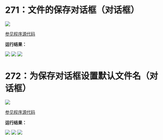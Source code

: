 # 271：文件的保存对话框（对话框）

<img src="http://image.renkaigis.com/keepcoding/2018011601.png">

<a href="https://github.com/renkaigis/KeepCoding/tree/master/2018/01/16" target="_blank">参见程序源代码</a>

**运行结果：**

<img src="http://image.renkaigis.com/keepcoding/2018011602.png">
<img src="http://image.renkaigis.com/keepcoding/2018011603.png">
<img src="http://image.renkaigis.com/keepcoding/2018011604.png">

# 272：为保存对话框设置默认文件名（对话框）

<img src="http://image.renkaigis.com/keepcoding/2018011605.png">

<a href="https://github.com/renkaigis/KeepCoding/tree/master/2018/01/16" target="_blank">参见程序源代码</a>

**运行结果：**

<img src="http://image.renkaigis.com/keepcoding/2018011606.png">
<img src="http://image.renkaigis.com/keepcoding/2018011607.png">
<img src="http://image.renkaigis.com/keepcoding/2018011608.png">